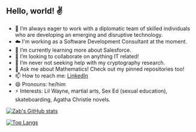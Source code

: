 ## Hello, world! ✌️ 

<!--
**zabeerrahman/zabeerrahman** is a ✨ _special_ ✨ repository because its `README.md` (this file) appears on your GitHub profile.

Here are some ideas to get you started:
-->
- 🔭 I’m always eager to work with a diplomatic team of skilled individuals who are developing an emerging and disruptive technology.
- ☁️ I'm working as a Software Development Consultant at the moment.
- 🌱 I’m currently learning more about Salesforce.
- 👯 I’m looking to collaborate on anything IT related!
- 🤔 I’m never not seeking help with my cryptography research.
- 💬 Ask me about Mathematics! Check out my pinned repositories too!
- 📫 How to reach me: [LinkedIn](https://www.linkedin.com/in/zabeer-rahman/ "Zab's LinkedIn")
- 😄 Pronouns: he/him
- ⚡ Interests: Lil Wayne, martial arts, Sex Ed (sexual education), skateboarding, Agatha Christie novels.

[![Zab's GitHub stats](https://github-readme-stats.vercel.app/api?username=zabeerrahman&include_all_commits=true&show_icons=true&theme=tokyonight)](https://github.com/anuraghazra/github-readme-stats)


[![Top Langs](https://github-readme-stats.vercel.app/api/top-langs/?username=zabeerrahman&langs_count=9&hide=tex&layout=compact&theme=tokyonight)](https://github.com/anuraghazra/github-readme-stats)

